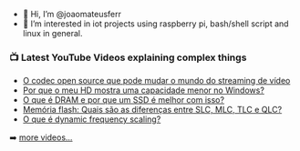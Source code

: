 - 👋 Hi, I’m @joaomateusferr
- 👀 I’m interested in iot projects using raspberry pi, bash/shell script and linux in general.

<!-- This file is based on the following repository  https://github.com/gautamkrishnar/blog-post-workflow -->

### 📺 Latest YouTube Videos explaining complex things

<!-- YOUTUBE:START -->
- [O codec open source que pode mudar o mundo do streaming de vídeo](https://www.youtube.com/watch?v=lRyzt21BJQA)
- [Por que o meu HD mostra uma capacidade menor no Windows?](https://www.youtube.com/watch?v=kRI1w3yEuoo)
- [O que é DRAM e por que um SSD é melhor com isso?](https://www.youtube.com/watch?v=9M0UQ24zxm4)
- [Memória flash: Quais são as diferenças entre SLC, MLC, TLC e QLC?](https://www.youtube.com/watch?v=3LjMCth-1nw)
- [O que é dynamic frequency scaling?](https://www.youtube.com/watch?v=y_ewCnn990c)
<!-- YOUTUBE:END -->

➡️ [more videos...](https://www.youtube.com/technojohn)